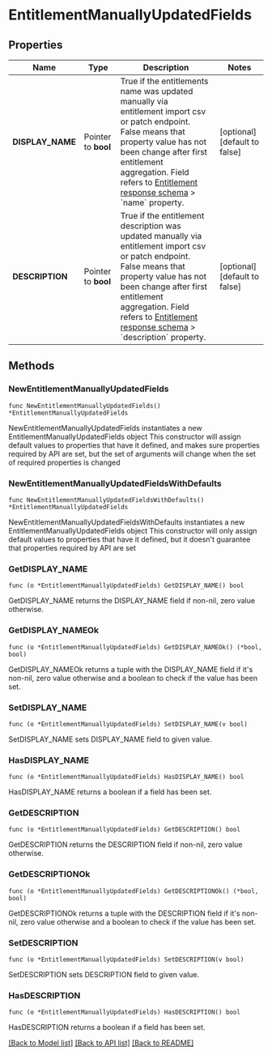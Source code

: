 # EntitlementManuallyUpdatedFields

## Properties

Name | Type | Description | Notes
------------ | ------------- | ------------- | -------------
**DISPLAY_NAME** | Pointer to **bool** | True if the entitlements name was updated manually via entitlement import csv or patch endpoint.  False means that property value has not been change after first entitlement aggregation. Field refers to [Entitlement response schema](https://developer.sailpoint.com/idn/api/beta/get-entitlement) &gt; &#x60;name&#x60; property. | [optional] [default to false]
**DESCRIPTION** | Pointer to **bool** | True if the entitlement description was updated manually via entitlement import csv or patch endpoint.  False means that property value has not been change after first entitlement aggregation. Field refers to [Entitlement response schema](https://developer.sailpoint.com/idn/api/beta/get-entitlement) &gt; &#x60;description&#x60; property. | [optional] [default to false]

## Methods

### NewEntitlementManuallyUpdatedFields

`func NewEntitlementManuallyUpdatedFields() *EntitlementManuallyUpdatedFields`

NewEntitlementManuallyUpdatedFields instantiates a new EntitlementManuallyUpdatedFields object
This constructor will assign default values to properties that have it defined,
and makes sure properties required by API are set, but the set of arguments
will change when the set of required properties is changed

### NewEntitlementManuallyUpdatedFieldsWithDefaults

`func NewEntitlementManuallyUpdatedFieldsWithDefaults() *EntitlementManuallyUpdatedFields`

NewEntitlementManuallyUpdatedFieldsWithDefaults instantiates a new EntitlementManuallyUpdatedFields object
This constructor will only assign default values to properties that have it defined,
but it doesn't guarantee that properties required by API are set

### GetDISPLAY_NAME

`func (o *EntitlementManuallyUpdatedFields) GetDISPLAY_NAME() bool`

GetDISPLAY_NAME returns the DISPLAY_NAME field if non-nil, zero value otherwise.

### GetDISPLAY_NAMEOk

`func (o *EntitlementManuallyUpdatedFields) GetDISPLAY_NAMEOk() (*bool, bool)`

GetDISPLAY_NAMEOk returns a tuple with the DISPLAY_NAME field if it's non-nil, zero value otherwise
and a boolean to check if the value has been set.

### SetDISPLAY_NAME

`func (o *EntitlementManuallyUpdatedFields) SetDISPLAY_NAME(v bool)`

SetDISPLAY_NAME sets DISPLAY_NAME field to given value.

### HasDISPLAY_NAME

`func (o *EntitlementManuallyUpdatedFields) HasDISPLAY_NAME() bool`

HasDISPLAY_NAME returns a boolean if a field has been set.

### GetDESCRIPTION

`func (o *EntitlementManuallyUpdatedFields) GetDESCRIPTION() bool`

GetDESCRIPTION returns the DESCRIPTION field if non-nil, zero value otherwise.

### GetDESCRIPTIONOk

`func (o *EntitlementManuallyUpdatedFields) GetDESCRIPTIONOk() (*bool, bool)`

GetDESCRIPTIONOk returns a tuple with the DESCRIPTION field if it's non-nil, zero value otherwise
and a boolean to check if the value has been set.

### SetDESCRIPTION

`func (o *EntitlementManuallyUpdatedFields) SetDESCRIPTION(v bool)`

SetDESCRIPTION sets DESCRIPTION field to given value.

### HasDESCRIPTION

`func (o *EntitlementManuallyUpdatedFields) HasDESCRIPTION() bool`

HasDESCRIPTION returns a boolean if a field has been set.


[[Back to Model list]](../README.md#documentation-for-models) [[Back to API list]](../README.md#documentation-for-api-endpoints) [[Back to README]](../README.md)


